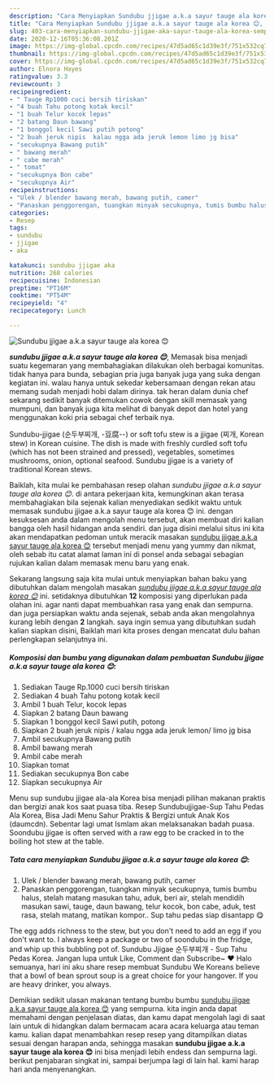 ```yaml
---
description: "Cara Menyiapkan Sundubu jjigae a.k.a sayur tauge ala korea 😊, Sempurna"
title: "Cara Menyiapkan Sundubu jjigae a.k.a sayur tauge ala korea 😊, Sempurna"
slug: 403-cara-menyiapkan-sundubu-jjigae-aka-sayur-tauge-ala-korea-sempurna
date: 2020-12-16T05:36:08.201Z
image: https://img-global.cpcdn.com/recipes/47d5ad65c1d39e3f/751x532cq70/sundubu-jjigae-aka-sayur-tauge-ala-korea-😊-foto-resep-utama.jpg
thumbnail: https://img-global.cpcdn.com/recipes/47d5ad65c1d39e3f/751x532cq70/sundubu-jjigae-aka-sayur-tauge-ala-korea-😊-foto-resep-utama.jpg
cover: https://img-global.cpcdn.com/recipes/47d5ad65c1d39e3f/751x532cq70/sundubu-jjigae-aka-sayur-tauge-ala-korea-😊-foto-resep-utama.jpg
author: Elnora Hayes
ratingvalue: 3.3
reviewcount: 3
recipeingredient:
- " Tauge Rp1000 cuci bersih tiriskan"
- "4 buah Tahu potong kotak kecil"
- "1 buah Telur kocok lepas"
- "2 batang Daun bawang"
- "1 bonggol kecil Sawi putih potong"
- "2 buah jeruk nipis  kalau ngga ada jeruk lemon limo jg bisa"
- "secukupnya Bawang putih"
- " bawang merah"
- " cabe merah"
- " tomat"
- "secukupnya Bon cabe"
- "secukupnya Air"
recipeinstructions:
- "Ulek / blender bawang merah, bawang putih, camer"
- "Panaskan penggorengan, tuangkan minyak secukupnya, tumis bumbu halus, stelah matang masukan tahu, aduk, beri air, stelah mendidih masukan sawi, tauge, daun bawang, telur kocok, bon cabe, aduk, test rasa, stelah matang, matikan kompor.. Sup tahu pedas siap disantapp 😋"
categories:
- Resep
tags:
- sundubu
- jjigae
- aka

katakunci: sundubu jjigae aka 
nutrition: 268 calories
recipecuisine: Indonesian
preptime: "PT16M"
cooktime: "PT54M"
recipeyield: "4"
recipecategory: Lunch

---
```



![Sundubu jjigae a.k.a sayur tauge ala korea 😊](https://img-global.cpcdn.com/recipes/47d5ad65c1d39e3f/751x532cq70/sundubu-jjigae-aka-sayur-tauge-ala-korea-😊-foto-resep-utama.jpg)

<b><i>sundubu jjigae a.k.a sayur tauge ala korea 😊</i></b>, Memasak bisa menjadi suatu kegemaran yang membahagiakan dilakukan oleh berbagai komunitas. tidak hanya para bunda, sebagian pria juga banyak juga yang suka dengan kegiatan ini. walau hanya untuk sekedar kebersamaan dengan rekan atau memang sudah menjadi hobi dalam dirinya. tak heran dalam dunia chef sekarang sedikit banyak ditemukan cowok dengan skill memasak yang mumpuni, dan banyak juga kita melihat di banyak depot dan hotel yang menggunakan koki pria sebagai chef terbaik nya.

Sundubu-jjigae (순두부찌개, -豆腐--) or soft tofu stew is a jjigae (찌개, Korean stew) in Korean cuisine. The dish is made with freshly curdled soft tofu (which has not been strained and pressed), vegetables, sometimes mushrooms, onion, optional seafood. Sundubu jjigae is a variety of traditional Korean stews.

Baiklah, kita mulai ke pembahasan resep olahan <i>sundubu jjigae a.k.a sayur tauge ala korea 😊</i>. di antara pekerjaan kita, kemungkinan akan terasa membahagiakan bila sejenak kalian menyediakan sedikit waktu untuk memasak sundubu jjigae a.k.a sayur tauge ala korea 😊 ini. dengan kesuksesan anda dalam mengolah menu tersebut, akan membuat diri kalian bangga oleh hasil hidangan anda sendiri. dan juga disini melalui situs ini kita akan mendapatkan pedoman untuk meracik masakan <u>sundubu jjigae a.k.a sayur tauge ala korea 😊</u> tersebut menjadi menu yang yummy dan nikmat, oleh sebab itu catat alamat laman ini di ponsel anda sebagai sebagian rujukan kalian dalam memasak menu baru yang enak.


Sekarang langsung saja kita mulai untuk menyiapkan bahan baku yang dibutuhkan dalam mengolah masakan <u><i>sundubu jjigae a.k.a sayur tauge ala korea 😊</i></u> ini. setidaknya dibutuhkan <b>12</b> komposisi yang diperlukan pada olahan ini. agar nanti dapat membuahkan rasa yang enak dan sempurna. dan juga persiapkan waktu anda sejenak, sebab anda akan mengolahnya kurang lebih dengan <b>2</b> langkah. saya ingin semua yang dibutuhkan sudah kalian siapkan disini, Baiklah mari kita proses dengan mencatat dulu bahan perlengkapan selanjutnya ini.

<!--inarticleads1-->

##### Komposisi dan bumbu yang digunakan dalam pembuatan Sundubu jjigae a.k.a sayur tauge ala korea 😊:

1. Sediakan  Tauge Rp.1000 cuci bersih tiriskan
1. Sediakan 4 buah Tahu potong kotak kecil
1. Ambil 1 buah Telur, kocok lepas
1. Siapkan 2 batang Daun bawang
1. Siapkan 1 bonggol kecil Sawi putih, potong
1. Siapkan 2 buah jeruk nipis / kalau ngga ada jeruk lemon/ limo jg bisa
1. Ambil secukupnya Bawang putih
1. Ambil  bawang merah
1. Ambil  cabe merah
1. Siapkan  tomat
1. Sediakan secukupnya Bon cabe
1. Siapkan secukupnya Air


Menu sup sundubu jjigae ala-ala Korea bisa menjadi pilihan makanan praktis dan bergizi anak kos saat puasa tiba. Resep Sundubujjigae-Sup Tahu Pedas Ala Korea, Bisa Jadi Menu Sahur Praktis &amp; Bergizi untuk Anak Kos (daumcdn). Sebentar lagi umat Ismlam akan melaksanakan badah puasa. Soondubu jjigae is often served with a raw egg to be cracked in to the boiling hot stew at the table. 

<!--inarticleads2-->

##### Tata cara menyiapkan Sundubu jjigae a.k.a sayur tauge ala korea 😊:

1. Ulek / blender bawang merah, bawang putih, camer
1. Panaskan penggorengan, tuangkan minyak secukupnya, tumis bumbu halus, stelah matang masukan tahu, aduk, beri air, stelah mendidih masukan sawi, tauge, daun bawang, telur kocok, bon cabe, aduk, test rasa, stelah matang, matikan kompor.. Sup tahu pedas siap disantapp 😋


The egg adds richness to the stew, but you don&#39;t need to add an egg if you don&#39;t want to. I always keep a package or two of soondubu in the fridge, and whip up this bubbling pot of. Sundubu Jjigae 순두부찌개 - Sup Tahu Pedas Korea. Jangan lupa untuk Like, Comment dan Subscribe~ ♥ Halo semuanya, hari ini aku share resep membuat Sundubu We Koreans believe that a bowl of bean sprout soup is a great choice for your hangover. If you are heavy drinker, you always. 

Demikian sedikit ulasan makanan tentang bumbu bumbu <u>sundubu jjigae a.k.a sayur tauge ala korea 😊</u> yang sempurna. kita ingin anda dapat memahami dengan penjelasan diatas, dan kamu dapat mengolah lagi di saat lain untuk di hidangkan dalam bermacam acara acara keluarga atau teman kamu. kalian dapat menambahkan resep resep yang ditampilkan diatas sesuai dengan harapan anda, sehingga masakan <b>sundubu jjigae a.k.a sayur tauge ala korea 😊</b> ini bisa menjadi lebih endess dan sempurna lagi. berikut penjabaran singkat ini, sampai berjumpa lagi di lain hal. kami harap hari anda menyenangkan.
